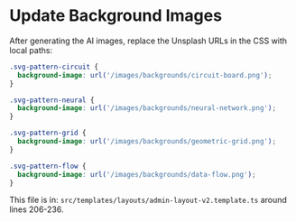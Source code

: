 # Update Background Images

After generating the AI images, replace the Unsplash URLs in the CSS with local paths:

```css
.svg-pattern-circuit {
  background-image: url('/images/backgrounds/circuit-board.png');
}

.svg-pattern-neural {
  background-image: url('/images/backgrounds/neural-network.png');
}

.svg-pattern-grid {
  background-image: url('/images/backgrounds/geometric-grid.png');
}

.svg-pattern-flow {
  background-image: url('/images/backgrounds/data-flow.png');
}
```

This file is in: `src/templates/layouts/admin-layout-v2.template.ts` around lines 206-236.